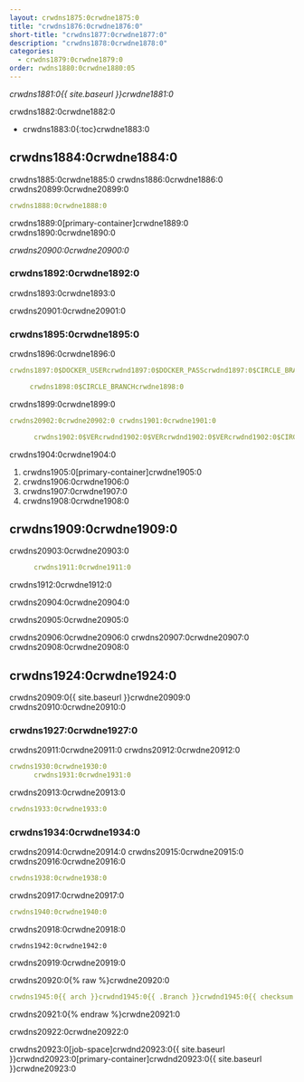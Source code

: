 ```yaml
---
layout: crwdns1875:0crwdne1875:0
title: "crwdns1876:0crwdne1876:0"
short-title: "crwdns1877:0crwdne1877:0"
description: "crwdns1878:0crwdne1878:0"
categories:
  - crwdns1879:0crwdne1879:0
order: rwdns1880:0crwdne1880:05
---
```

*crwdns1881:0{{ site.baseurl }}crwdne1881:0*

crwdns1882:0crwdne1882:0

- crwdns1883:0{:toc}crwdne1883:0

## crwdns1884:0crwdne1884:0

crwdns1885:0crwdne1885:0 crwdns1886:0crwdne1886:0 crwdns20899:0crwdne20899:0

```yaml
crwdns1888:0crwdne1888:0
```

crwdns1889:0[primary-container]crwdne1889:0 crwdns1890:0crwdne1890:0

*crwdns20900:0crwdne20900:0*

### crwdns1892:0crwdne1892:0

crwdns1893:0crwdne1893:0

crwdns20901:0crwdne20901:0

### crwdns1895:0crwdne1895:0

crwdns1896:0crwdne1896:0

```yaml
crwdns1897:0$DOCKER_USERcrwdnd1897:0$DOCKER_PASScrwdnd1897:0$CIRCLE_BRANCHcrwdne1897:0

     crwdns1898:0$CIRCLE_BRANCHcrwdne1898:0
```

crwdns1899:0crwdne1899:0

```yaml
crwdns20902:0crwdne20902:0 crwdns1901:0crwdne1901:0

      crwdns1902:0$VERcrwdnd1902:0$VERcrwdnd1902:0$VERcrwdnd1902:0$CIRCLE_BUILD_NUMcrwdnd1902:0$TAGcrwdne1902:0      crwdns1903:0$DOCKER_USERcrwdnd1903:0$DOCKER_PASScrwdnd1903:0$TAGcrwdne1903:0
```

crwdns1904:0crwdne1904:0

1. crwdns1905:0[primary-container]crwdne1905:0
2. crwdns1906:0crwdne1906:0
3. crwdns1907:0crwdne1907:0
4. crwdns1908:0crwdne1908:0

## crwdns1909:0crwdne1909:0

crwdns20903:0crwdne20903:0

```yaml
      crwdns1911:0crwdne1911:0
```

crwdns1912:0crwdne1912:0

crwdns20904:0crwdne20904:0

crwdns20905:0crwdne20905:0

crwdns20906:0crwdne20906:0 crwdns20907:0crwdne20907:0 crwdns20908:0crwdne20908:0

## crwdns1924:0crwdne1924:0

crwdns20909:0{{ site.baseurl }}crwdne20909:0 crwdns20910:0crwdne20910:0

### crwdns1927:0crwdne1927:0

crwdns20911:0crwdne20911:0 crwdns20912:0crwdne20912:0

```yaml
crwdns1930:0crwdne1930:0
      crwdns1931:0crwdne1931:0
```

crwdns20913:0crwdne20913:0

```yaml
crwdns1933:0crwdne1933:0
```

### crwdns1934:0crwdne1934:0

crwdns20914:0crwdne20914:0 crwdns20915:0crwdne20915:0 crwdns20916:0crwdne20916:0

```yaml
crwdns1938:0crwdne1938:0
```

crwdns20917:0crwdne20917:0

```yaml
crwdns1940:0crwdne1940:0
```

crwdns20918:0crwdne20918:0

    crwdns1942:0crwdne1942:0
    

crwdns20919:0crwdne20919:0

crwdns20920:0{% raw %}crwdne20920:0

```yaml
crwdns1945:0{{ arch }}crwdnd1945:0{{ .Branch }}crwdnd1945:0{{ checksum "Gemfile.lock" }}crwdnd1945:0{{ arch }}crwdnd1945:0{{ .Branch }}crwdnd1945:0{{ arch }}crwdnd1945:0$CACHE_PATHcrwdnd1945:0$NAMEcrwdnd1945:0$CACHE_PATHcrwdne1945:0 crwdns1946:0$NAMEcrwdnd1946:0$NAMEcrwdnd1946:0$NAMEcrwdnd1946:0$NAMEcrwdnd1946:0$NAMEcrwdnd1946:0$NAMEcrwdne1946:0 crwdns1947:0$CACHE_PATHcrwdnd1947:0$NAMEcrwdnd1947:0{{ arch }}crwdnd1947:0{{ .Branch }}crwdnd1947:0{{ checksum "Gemfile.lock" }}crwdne1947:0
```

crwdns20921:0{% endraw %}crwdne20921:0

crwdns20922:0crwdne20922:0

crwdns20923:0[job-space]crwdnd20923:0{{ site.baseurl }}crwdnd20923:0[primary-container]crwdnd20923:0{{ site.baseurl }}crwdne20923:0